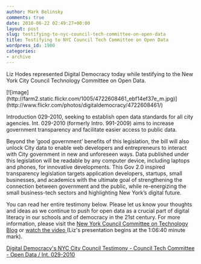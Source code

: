 ```yaml
---
author: Mark Belinsky
comments: true
date: 2010-06-22 02:49:27+00:00
layout: post
slug: testifying-to-nyc-council-tech-committee-on-open-data
title: Testifying to NYC Council Tech Committee on Open Data
wordpress_id: 1900
categories:
- archive
---
```


Liz Hodes represented Digital  Democracy today while testifying to the New York City Council Technology Committee on Open Data.

<caption id="" align="alignright" width="240" caption="Liz Hodes testifies at NYC Council Tech Committee  on Open Data">[![image](http://farm2.static.flickr.com/1005/4722608461_ebf14ef37e_m.jpg)](http://www.flickr.com/photos/digitaldemocracy/4722608461/)</caption>

Introduction 029-2010, seeking to establish open data  standards for all city agencies.  Int. 029-2010 (formerly Intro.  991-2009) aims to increase government transparency and facilitate easier  access to public data.

Beyond the ‘good government’  benefits of this legislation, the bill will also unlock City data to  enable web developers and entrepreneurs to interact with City government  in new and unforeseen ways.  Data published under this legislation will  be readable by any computer device, including laptops and phones, for  innovative developments.  This Gov 2.0 inspired transparency legislation  targets application developers, startups, small businesses, and  academics with the ultimate goal of strengthening the connection between  government and the public, while re-energizing the small business-tech  sectors  and highlighting New York’s digital future.

You can read her entire testimony below. Please let us know your thoughts and ideas as we continue to push for open data as a crucial part of digital literacy in our schools and of democracy in the 21st century. For more information, please visit the [New York Council Committee on Technology Blog](http://nycctechcomm.wordpress.com/opengov/) or [watch the video ](http://www.livestream.com/nycctechcomm/video?clipId=pla_44b6c49c-518a-4b7e-a24c-2985049e3a07)(Liz's presentation begins at the 1:06:40 minute mark).

[Digital Democracy's NYC City Council Testimony - Council Tech Committee - Open Data / Int. 029-2010](http://www.scribd.com/doc/33356234/Digital-Democracy-s-NYC-City-Council-Testimony-Council-Tech-Committee-Open-Data-Int-029-2010)
